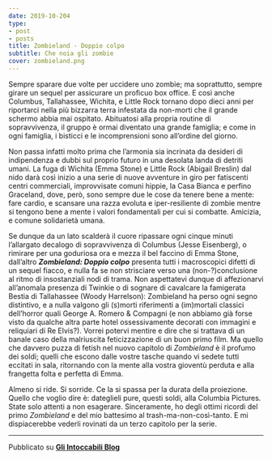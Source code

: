 ```yaml
---
date: 2019-10-204
type:
- post
- posts
title: Zombieland - Doppio colpo
subtitle: Che noia gli zombie
cover: zombieland.png
---
```


Sempre sparare due volte per uccidere uno zombie; ma soprattutto, sempre girare un sequel per assicurare un proficuo box office. E così anche Columbus, Tallahassee, Wichita, e Little Rock tornano dopo dieci anni per riportarci nella più bizzarra terra infestata da non-morti che il grande schermo abbia mai ospitato. Abituatosi alla propria routine di sopravvivenza, il gruppo è ormai diventato una grande famiglia; e come in ogni famiglia, i bisticci e le incomprensioni sono all’ordine del giorno.

Non passa infatti molto prima che l’armonia sia incrinata da desideri di indipendenza e dubbi sul proprio futuro in una desolata landa di detriti umani. La fuga di Wichita (Emma Stone) e Little Rock (Abigail Breslin) dal nido darà così inizio a una serie di nuove avventure in giro per fatiscenti centri commerciali, improvvisate comuni hippie, la Casa Bianca e perfino Graceland, dove, però, sono sempre due le cose da tenere bene a mente: fare cardio, e scansare una razza evoluta e iper-resiliente di zombie mentre si tengono bene a mente i valori fondamentali per cui si combatte. Amicizia, e comune solidarietà umana.

Se dunque da un lato scalderà il cuore ripassare ogni cinque minuti l’allargato decalogo di sopravvivenza di Columbus (Jesse Eisenberg), o rimirare per una goduriosa ora e mezza il bel faccino di Emma Stone, dall’altro ***Zombieland: Doppio colpo*** presenta tutti i macroscopici difetti di un sequel fiacco, e nulla fa se non strisciare verso una (non-?)conclusione al ritmo di insostanziali nodi di trama. Non aspettatevi dunque di affezionarvi all’anomala presenza di Twinkie o di sognare di cavalcare la famigerata Bestia di Tallahassee (Woody Harrelson): Zombieland ha perso ogni segno distintivo, e a nulla valgono gli (s)morti riferimenti a (im)mortali classici dell’horror quali George A. Romero & Compagni (e non abbiamo già forse visto da qualche altra parte hotel ossessivamente decorati con immagini e reliquiari di Re Elvis?). Vorrei potervi mentire e dire che si trattava di un banale caso della malriuscita feticizzazione di un buon primo film. Ma quello che davvero puzza di fetish nel nuovo capitolo di *Zombieland* è il profumo dei soldi; quelli che escono dalle vostre tasche quando vi sedete tutti eccitati in sala, ritornando con la mente alla vostra gioventù perduta e alla frangetta folta e perfetta di Emma.

Almeno si ride. Si sorride. Ce la si spassa per la durata della proiezione. Quello che voglio dire è: dateglieli pure, questi soldi, alla Columbia Pictures. State solo attenti a non esagerare. Sinceramente, ho degli ottimi ricordi del primo *Zombieland* e del mio battesimo al trash-ma-non-così-tanto. E mi dispiacerebbe vederli rovinati da un terzo capitolo per la serie.

---
Pubblicato su **[Gli Intoccabili Blog](intoccabiliblog.com)** 
